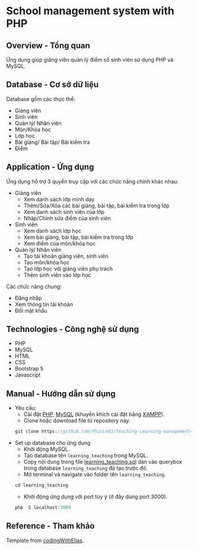 # School management system with PHP

## Overview - Tổng quan

Ứng dụng giúp giảng viên quản lý điểm số sinh viên sử dụng PHP và MySQL.

## Database - Cơ sở dữ liệu

Database gồm các thực thể:
- Giảng viên
- Sinh viên
- Quản lý/ Nhân viên
- Môn/Khóa học
- Lớp học
- Bài giảng/ Bài tập/ Bài kiểm tra
- Điểm

## Application - Ứng dụng

Ứng dụng hỗ trợ 3 quyền truy cập với các chức năng chính khác nhau:
- Giảng viên
    - Xem danh sách lớp mình dạy
    - Thêm/Sửa/Xóa các bài giảng, bài tập, bài kiểm tra trong lớp
    - Xem danh sách sinh viên của lớp
    - Nhập/Chỉnh sửa điểm của sinh viên
- Sinh viên
    - Xem danh sách lớp học
    - Xem bài giảng, bài tập, bài kiểm tra trong lớp
    - Xem điểm của môn/khóa học
- Quản lý/ Nhân viên
    - Tạo tài khoản giảng viên, sinh viên
    - Tạo môn/khóa học
    - Tạo lớp học với giảng viên phụ trách
    - Thêm sinh viên vào lớp học

Các chức năng chung:
- Đăng nhập
- Xem thông tin tài khoản
- Đổi mật khẩu

## Technologies - Công nghệ sử dụng

- PHP
- MySQL
- HTML
- CSS
- Bootstrap 5
- Javascript

## Manual - Hướng dẫn sử dụng

- Yêu cầu:
    - Cài đặt [PHP](https://www.php.net/manual/en/install.php), [MySQL](https://dev.mysql.com/downloads/installer/) (khuyến khích cài đặt bằng [XAMPP](https://www.apachefriends.org/download.html)).
    - Clone hoặc download file từ repository này.
    ```c
    git clone https://github.com/PhucLe03/Teaching-Learning-management-system-with-PHP
    ```
- Set up database cho ứng dụng
    - Khởi động MySQL.
    - Tạo database tên `learning_teaching` trong MySQL.
    - Copy nội dung trong file [learning_teaching.sql](learning_teaching.sql) dán vào querybox trong database `learning_teaching` đã tạo trước đó.
    - Mở terminal và navigate vào folder tên `learning_teaching`.
    ```c
    cd learning_teaching
    ```
    - Khởi động ứng dụng với port tùy ý (ở đây dùng port 3000).
    ```c
    php -S localhost:3000
    ```

## Reference - Tham khảo

Template from [codingWithElias](https://github.com/codingWithElias/school-management-system-php).
